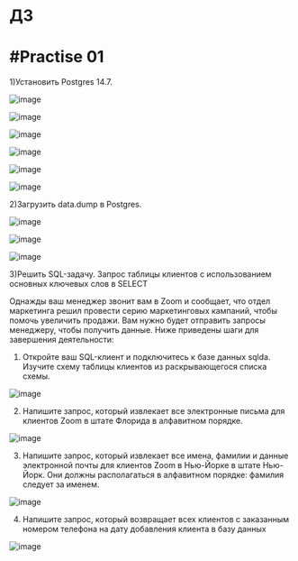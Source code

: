 # ДЗ
#Practise 01
=
1)Установить Postgres 14.7.

![image](https://user-images.githubusercontent.com/121240962/219017123-b306cb67-a111-47bc-9f9e-3882dd18e603.png)

![image](https://user-images.githubusercontent.com/121240962/219017353-6f1c3140-c6c6-4bef-bf8e-0c8997e0203c.png)

![image](https://user-images.githubusercontent.com/121240962/219017496-7304ee80-abe9-4924-b18c-ec727b087b89.png)

![image](https://user-images.githubusercontent.com/121240962/219017566-d7549536-c662-42cf-8acd-ddaa5cca6124.png)

![image](https://user-images.githubusercontent.com/121240962/219017822-a8c23592-e728-48a4-8242-d58b98f49d8f.png)

![image](https://user-images.githubusercontent.com/121240962/219019613-0908f865-6911-4f92-89ff-f18cd7cb2e29.png)

2)Загрузить data.dump в Postgres.

![image](https://user-images.githubusercontent.com/121240962/219020501-da54f3c1-5dd1-43ed-a6ba-cd9f2b6b0581.png)

![image](https://user-images.githubusercontent.com/121240962/219021580-95e4ee6d-b0ea-4ef9-ae53-2984246b6eff.png)

![image](https://user-images.githubusercontent.com/121240962/219021912-67acafb9-9baa-4e24-90a9-59b205c9717f.png)

3)Решить SQL-задачу.
Запрос таблицы клиентов с использованием основных ключевых слов в SELECT

Однажды ваш менеджер звонит вам в Zoom и сообщает, что отдел маркетинга решил провести серию маркетинговых кампаний, чтобы помочь увеличить
продажи. Вам нужно будет отправить запросы менеджеру, чтобы получить
данные. Ниже приведены шаги для завершения деятельности:

1. Откройте ваш SQL-клиент и подключитесь к базе данных sqlda. Изучите схему таблицы
клиентов из раскрывающегося списка схемы.

![image](https://user-images.githubusercontent.com/121240962/219026280-aba56ef5-c009-47f0-87dc-b8294b9fcf5b.png)

2. Напишите запрос, который извлекает все электронные письма для клиентов Zoom в штате Флорида в алфавитном порядке.

![image](https://user-images.githubusercontent.com/121240962/219040647-03ee70f1-0510-4555-acbf-c80839a81b1e.png)

3. Напишите запрос, который извлекает все имена, фамилии и данные электронной почты для клиентов Zoom в Нью-Йорке в штате Нью-Йорк. Они должны располагаться в алфавитном порядке: фамилия следует за именем.

![image](https://user-images.githubusercontent.com/121240962/219043101-df68e784-fb2e-421a-b2b3-c8de554898cb.png)

4. Напишите запрос, который возвращает всех клиентов с заказанным номером телефона на дату добавления клиента в базу данных

![image](https://user-images.githubusercontent.com/121240962/219044632-b09077f9-427d-4c3a-8536-080a0a538419.png)
